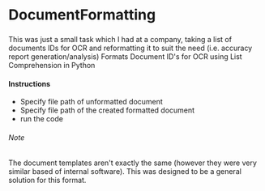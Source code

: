 # DocumentFormatting

###
This was just a small task which I had at a company, taking a list of documents IDs for OCR and reformatting it to suit the need (i.e. accuracy report generation/analysis)
Formats Document ID's for OCR using List Comprehension in Python

#### Instructions

- Specify file path of unformatted document
- Specify file path of the created formatted document
- run the code

###### Note

The document templates aren't exactly the same (however they were very similar based of internal software). 
This was designed to be a general solution for this format.

